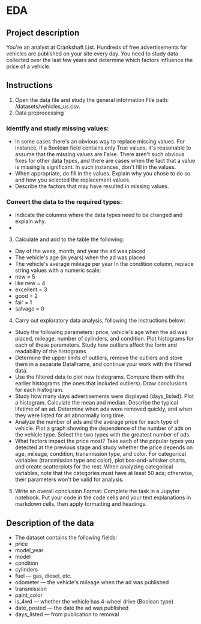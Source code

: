 # EDA

## Project description
You're an analyst at Crankshaft List. Hundreds of free advertisements for vehicles are published on your site every day. You need to study data collected over the last few years and determine which factors influence the price of a vehicle.

## Instructions
1. Open the data file and study the general information
File path: /datasets/vehicles_us.csv.
2. Data preprocessing
 ### Identify and study missing values:
  - In some cases there's an obvious way to replace missing values. For instance, if a Boolean field contains only True values, it's reasonable to assume that the missing values are False. There aren't such obvious fixes for other data types, and there are cases when the fact that a value is missing is significant. In such instances, don't fill in the values.  
  - When appropriate, do fill in the values. Explain why you chose to do so and how you selected the replacement values.
  - Describe the factors that may have resulted in missing values.

 ### Convert the data to the required types:
  - Indicate the columns where the data types need to be changed and explain why.
  - 
3. Calculate and add to the table the following:
  - Day of the week, month, and year the ad was placed
  - The vehicle's age (in years) when the ad was placed
  - The vehicle's average mileage per year
 In the condition column, replace string values with a numeric scale:
  - new = 5
  - like new = 4
  - excellent = 3
  - good = 2
  - fair = 1
  - salvage = 0
4. Carry out exploratory data analysis, following the instructions below:
  - Study the following parameters: price, vehicle's age when the ad was placed, mileage, number of cylinders, and condition. Plot histograms for each of these parameters. Study how outliers affect the form and readability of the histograms.
  - Determine the upper limits of outliers, remove the outliers and store them in a separate DataFrame, and continue your work with the filtered data.
  - Use the filtered data to plot new histograms. Compare them with the earlier histograms (the ones that included outliers). Draw conclusions for each histogram.
  - Study how many days advertisements were displayed (days_listed). Plot a histogram. Calculate the mean and median. Describe the typical lifetime of an ad. Determine when ads were removed quickly, and when they were listed for an abnormally long time.
  - Analyze the number of ads and the average price for each type of vehicle. Plot a graph showing the dependence of the number of ads on the vehicle type. Select the two types with the greatest number of ads.
  - What factors impact the price most? Take each of the popular types you detected at the previous stage and study whether the price depends on age, mileage, condition, transmission type, and color. For categorical variables (transmission type and color), plot box-and-whisker charts, and create scatterplots for the rest. When analyzing categorical variables, note that the categories must have at least 50 ads; otherwise, their parameters won't be valid for analysis.
5. Write an overall conclusion
Format: Complete the task in a Jupyter notebook. Put your code in the code cells and your text explanations in markdown cells, then apply formatting and headings.

## Description of the data
- The dataset contains the following fields:
- price
- model_year
- model
- condition
- cylinders
- fuel — gas, diesel, etc.
- odometer — the vehicle's mileage when the ad was published
- transmission
- paint_color
- is_4wd — whether the vehicle has 4-wheel drive (Boolean type)
- date_posted — the date the ad was published
- days_listed — from publication to removal

